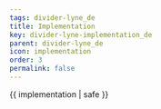 ```yaml
---
tags: divider-lyne_de
title: Implementation
key: divider-lyne-implementation_de
parent: divider-lyne_de
icon: implementation
order: 3
permalink: false  
---
```

 {{ implementation | safe }}


